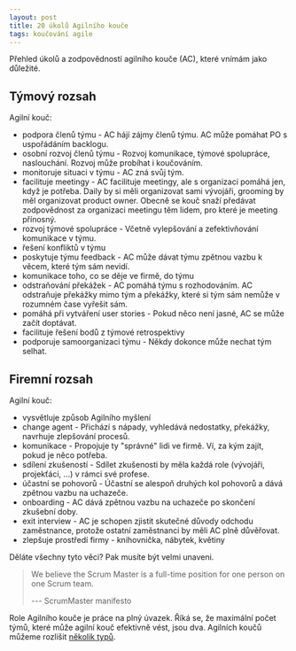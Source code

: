 ```yaml
---
layout: post
title: 20 úkolů Agilního kouče
tags: koučování agile
---
```


Přehled úkolů a zodpovědností agilního kouče (AC), které vnímám jako důležité.

## Týmový rozsah

Agilní kouč:

- podpora členů týmu - AC hájí zájmy členů týmu. AC může pomáhat PO s uspořádáním backlogu.
- osobní rozvoj členů týmu - Rozvoj komunikace, týmové spolupráce, naslouchání. Rozvoj může probíhat i koučováním.
- monitoruje situaci v týmu - AC zná svůj tým.
- facilituje meetingy - AC facilituje meetingy, ale s organizací pomáhá jen, když je potřeba. Daily by si měli organizovat sami vývojáři,
  grooming by měl organizovat product owner. Obecně se kouč snaží předávat zodpovědnost za organizaci meetingu těm lidem, pro které je meeting přínosný.
- rozvoj týmové spolupráce - Včetně vylepšování a zefektivňování komunikace v týmu.
- řešení konfliktů v týmu
- poskytuje týmu feedback - AC může dávat týmu zpětnou vazbu k věcem, které tým sám nevidí.
- komunikace toho, co se děje ve firmě, do týmu
- odstraňování překážek - AC pomáhá týmu s rozhodováním. AC odstraňuje překážky mimo tým a překážky, které si tým sám nemůže v rozumném čase vyřešit sám.
- pomáhá při vytváření user stories - Pokud něco není jasné, AC se může začít doptávat.
- facilituje řešení bodů z týmové retrospektivy
- podporuje samoorganizaci týmu - Někdy dokonce může nechat tým selhat.

## Firemní rozsah

Agilní kouč:

- vysvětluje způsob Agilního myšlení
- change agent - Přichází s nápady, vyhledává nedostatky, překážky, navrhuje zlepšování procesů.
- komunikace - Propojuje ty "správné" lidi ve firmě. Ví, za kým zajít, pokud je něco potřeba.
- sdílení zkušeností - Sdílet zkušenosti by měla každá role (vývojáři, projekťáci, ...) v rámci své profese.
- účastní se pohovorů - Účastní se alespoň druhých kol pohovorů a dává zpětnou vazbu na uchazeče.
- onboarding - AC dává zpětnou vazbu na uchazeče po skončení zkušební doby.
- exit interview - AC je schopen zjistit skutečné důvody odchodu zaměstnance, protože ostatní zaměstnanci by měli AC plně důvěřovat.
- zlepšuje prostředí firmy - knihovnička, nábytek, květiny

Děláte všechny tyto věci? Pak musíte být velmi unaveni.

> We believe the Scrum Master is a full-time position for one person on one Scrum team.
>
> --- ScrumMaster manifesto

Role Agilního kouče je práce na plný úvazek. Říká se, že maximální počet týmů,
které může agilní kouč efektivně vést, jsou dva. Agilních koučů můžeme rozlišit [několik typů](/typy-agilnich-koucu/).
